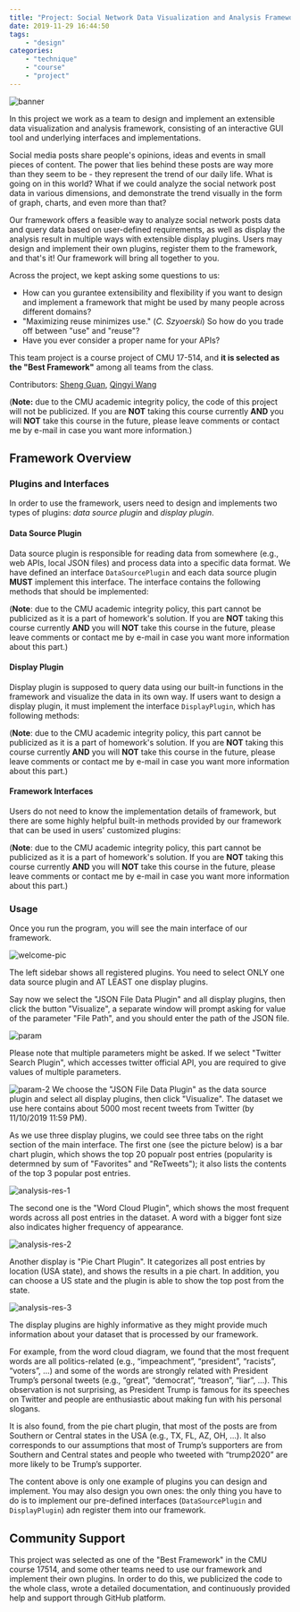```yaml
---
title: "Project: Social Network Data Visualization and Analysis Framework"
date: 2019-11-29 16:44:50
tags:
    - "design"
categories:
    - "technique" 
    - "course"
    - "project"
---
```


![banner](0.png)

In this project we work as a team to design and implement an extensible data visualization and analysis framework, consisting of an interactive GUI tool and underlying interfaces and implementations.

Social media posts share people's opinions, ideas and events in small pieces of content. The power that lies behind these posts are way more than they seem to be - they represent the trend of our daily life. What is going on in this world? What if we could analyze the social network post data in various dimensions, and demonstrate the trend visually in the form of graph, charts, and even more than that?

Our framework offers a feasible way to analyze social network posts data and query data based on user-defined requirements, as well as display the analysis result in multiple ways with extensible display plugins. Users may design and implement their own plugins, register them to the framework, and that's it! Our framework will bring all together to you.

Across the project, we kept asking some questions to us:
- How can you gurantee extensibility and flexibility if you want to design and implement a framework that might be used by many people across different domains?
- "Maximizing reuse minimizes use." (*C. Szyoerski*) So how do you trade off between "use" and "reuse"?
- Have you ever consider a proper name for your APIs?

This team project is a course project of CMU 17-514, and **it is selected as the "Best Framework"** among all teams from the class.

Contributors: [Sheng Guan](https://github.com/shengguan13), [Qingyi Wang](https://github.com/OpusA)

(**Note:** due to the CMU academic integrity policy, the code of this project will not be publicized. If you are **NOT** taking this course currently **AND** you will **NOT** take this course in the future, please leave comments or contact me by e-mail in case you want more information.)

## Framework Overview

### Plugins and Interfaces

In order to use the framework, users need to design and implements two types of plugins: *data source plugin* and *display plugin*.

#### Data Source Plugin

Data source plugin is responsible for reading data from somewhere (e.g., web APIs, local JSON files) and process data into a specific data format. We have defined an interface `DataSourcePlugin` and each data source plugin **MUST** implement this interface. The interface contains the following methods that should be implemented:

(**Note**: due to the CMU academic integrity policy, this part cannot be publicized as it is a part of homework's solution. If you are **NOT** taking this course currently **AND** you will **NOT** take this course in the future, please leave comments or contact me by e-mail in case you want more information about this part.)

#### Display Plugin

Display plugin is supposed to query data using our built-in functions in the framework and visualize the data in its own way. If users want to design a display plugin, it must implement the interface `DisplayPlugin`, which has following methods:

(**Note**: due to the CMU academic integrity policy, this part cannot be publicized as it is a part of homework's solution. If you are **NOT** taking this course currently **AND** you will **NOT** take this course in the future, please leave comments or contact me by e-mail in case you want more information about this part.)

#### Framework Interfaces

Users do not need to know the implementation details of framework, but there are some highly helpful built-in methods provided by our framework that can be used in users' customized plugins:

(**Note**: due to the CMU academic integrity policy, this part cannot be publicized as it is a part of homework's solution. If you are **NOT** taking this course currently **AND** you will **NOT** take this course in the future, please leave comments or contact me by e-mail in case you want more information about this part.)

### Usage

Once you run the program, you will see the main interface of our framework.

![welcome-pic](1.png)

The left sidebar shows all registered plugins. You need to select ONLY one data source plugin and AT LEAST one display plugins.

Say now we select the "JSON File Data Plugin" and all display plugins, then click the button "Visualize", a separate window will prompt asking for value of the parameter "File Path", and you should enter the path of the JSON file.

![param](2.png)  

Please note that multiple parameters might be asked. If we select "Twitter Search Plugin", which accesses twitter official API, you are required to give values of multiple parameters.

![param-2](3.png)
We choose the "JSON File Data Plugin" as the data source plugin and select all display plugins, then click "Visualize". The dataset we use here contains about 5000 most recent tweets from Twitter (by 11/10/2019 11:59 PM).

As we use three display plugins, we could see three tabs on the right section of the main interface. The first one (see the picture below) is a bar chart plugin, which shows the top 20 popualr post entries (popularity is determned by sum of "Favorites" and "ReTweets"); it also lists the contents of the top 3 popular post entries.

![analysis-res-1](4.png)

The second one is the "Word Cloud Plugin", which shows the most frequent words across all post entries in the dataset. A word with a bigger font size also indicates higher frequency of appearance.

![analysis-res-2](5.png)

Another display is "Pie Chart Plugin". It categorizes all post entries by location (USA state), and shows the results in a pie chart. In addition, you can choose a US state and the plugin is able to show the top post from the state.

![analysis-res-3](6.png) 

The display plugins are highly informative as they might provide much information about your dataset that is processed by our framework. 

For example, from the word cloud diagram, we found that the most frequent words are all politics-related (e.g., “impeachment”, “president”, “racists”, “voters”, ...) and some of the words are strongly related with President Trump’s personal tweets (e.g., “great”, “democrat”, “treason”, “liar”, ...). This observation is not surprising, as President Trump is famous for its speeches on Twitter and people are enthusiastic about making fun with his personal slogans.

It is also found, from the pie chart plugin, that most of the posts are from Southern or Central states in the USA (e.g., TX, FL, AZ, OH, ...). It also corresponds to our assumptions that most of Trump’s supporters are from Southern and Central states and people who tweeted with “trump2020” are more likely to be Trump’s supporter.

The content above is only one example of plugins you can design and implement. You may also design you own ones: the only thing you have to do is to implement our pre-defined interfaces (`DataSourcePlugin` and `DisplayPlugin`) adn register them into our framework.

## Community Support

This project was selected as one of the "Best Framework" in the CMU course 17514, and some other teams need to use our framework and implement their own plugins. In order to do this, we publicized the code to the whole class, wrote a detailed documentation, and continuously provided help and support through GitHub platform.